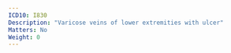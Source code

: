 ```yaml
---
ICD10: I830
Description: "Varicose veins of lower extremities with ulcer"
Matters: No
Weight: 0
---
```



